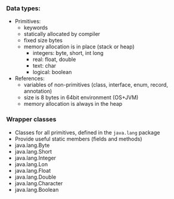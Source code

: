 ### Data types:

- Primitives:
  - keywords
  - statically allocated by compiler
  - fixed size bytes
  - memory allocation is in place (stack or heap)
    - integers: byte, short, int long
    - real: float, double
    - text: char
    - logical: boolean
- References:
  - variables of non-primitives (class, interface, enum, record, annotation)
  - size is 8 bytes in 64bit environment (OS+JVM)
  - memory allocation is always in the heap

### Wrapper classes

- Classes for all primitives, defined in the `java.lang` package
- Provide useful static members (fields and methods)
- java.lang.Byte
- java.lang.Short
- java.lang.Integer
- java.lang.Lon
- java.lang.Float
- java.lang.Double
- java.lang.Character
- java.lang.Boolean
